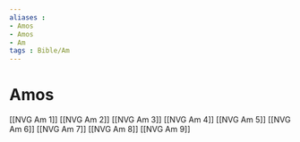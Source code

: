 ```yaml
---
aliases : 
- Amos
- Amos
- Am
tags : Bible/Am
---
```


# Amos

[[NVG Am 1]]
[[NVG Am 2]]
[[NVG Am 3]]
[[NVG Am 4]]
[[NVG Am 5]]
[[NVG Am 6]]
[[NVG Am 7]]
[[NVG Am 8]]
[[NVG Am 9]]
